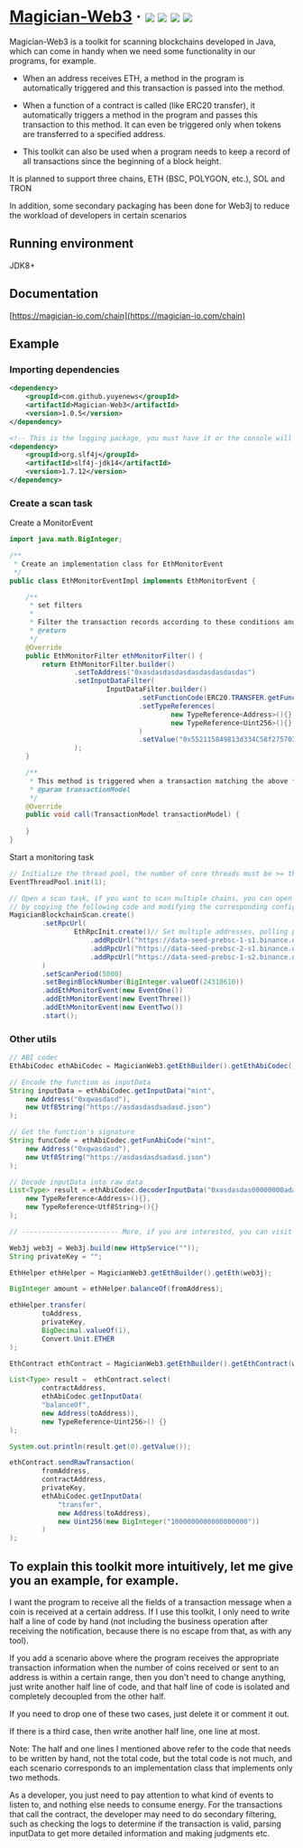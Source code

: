 <h1> 
    <a href="https://magician-io.com">Magician-Web3</a> ·
    <img src="https://img.shields.io/badge/licenes-MIT-brightgreen.svg"/>
    <img src="https://img.shields.io/badge/jdk-8+-brightgreen.svg"/>
    <img src="https://img.shields.io/badge/maven-3.5.4+-brightgreen.svg"/>
    <img src="https://img.shields.io/badge/release-master-brightgreen.svg"/>
</h1>

Magician-Web3 is a toolkit for scanning blockchains developed in Java, which can come in handy when we need some functionality in our programs, for example.

- When an address receives ETH, a method in the program is automatically triggered and this transaction is passed into the method.

- When a function of a contract is called (like ERC20 transfer), it automatically triggers a method in the program and passes this transaction to this method. It can even be triggered only when tokens are transferred to a specified address.

- This toolkit can also be used when a program needs to keep a record of all transactions since the beginning of a block height.

It is planned to support three chains, ETH (BSC, POLYGON, etc.), SOL and TRON

In addition, some secondary packaging has been done for Web3j to reduce the workload of developers in certain scenarios

## Running environment

JDK8+

## Documentation

[https://magician-io.com/chain](https://magician-io.com/chain)

## Example

### Importing dependencies
```xml
<dependency>
    <groupId>com.github.yuyenews</groupId>
    <artifactId>Magician-Web3</artifactId>
    <version>1.0.5</version>
</dependency>

<!-- This is the logging package, you must have it or the console will not see anything, any logging package that can bridge with slf4j is supported -->
<dependency>
    <groupId>org.slf4j</groupId>
    <artifactId>slf4j-jdk14</artifactId>
    <version>1.7.12</version>
</dependency>
```

### Create a scan task

Create a MonitorEvent

```java
import java.math.BigInteger;

/**
 * Create an implementation class for EthMonitorEvent
 */
public class EthMonitorEventImpl implements EthMonitorEvent {

    /**
     * set filters
     *
     * Filter the transaction records according to these conditions and trigger the call method
     * @return
     */
    @Override
    public EthMonitorFilter ethMonitorFilter() {
        return EthMonitorFilter.builder()
                .setToAddress("0xasdasdasdasdasdasdasdasdas")
                .setInputDataFilter(
                        InputDataFilter.builder()
                                .setFunctionCode(ERC20.TRANSFER.getFunctionCode())
                                .setTypeReferences(
                                        new TypeReference<Address>(){},
                                        new TypeReference<Uint256>(){}
                                )
                                .setValue("0x552115849813d334C58f2757037F68E2963C4c5e", null)
                );
    }

    /**
     * This method is triggered when a transaction matching the above filter criteria is encountered
     * @param transactionModel
     */
    @Override
    public void call(TransactionModel transactionModel) {
        
    }
}
```

Start a monitoring task

```java
// Initialize the thread pool, the number of core threads must be >= the number of chains you want to scan, it is recommended to equal the number of chains to be scanned
EventThreadPool.init(1);

// Open a scan task, if you want to scan multiple chains, you can open multiple tasks, 
// by copying the following code and modifying the corresponding configuration you can open a new task
MagicianBlockchainScan.create()
        .setRpcUrl(
                EthRpcInit.create()// Set multiple addresses, polling policy will be used automatically to do load balancing
                    .addRpcUrl("https://data-seed-prebsc-1-s1.binance.org:8545")
                    .addRpcUrl("https://data-seed-prebsc-2-s1.binance.org:8545")
                    .addRpcUrl("https://data-seed-prebsc-1-s2.binance.org:8545")
        )
        .setScanPeriod(5000)
        .setBeginBlockNumber(BigInteger.valueOf(24318610))
        .addEthMonitorEvent(new EventOne())
        .addEthMonitorEvent(new EventThree())
        .addEthMonitorEvent(new EventTwo())
        .start();
```

### Other utils

```java
// ABI codec
EthAbiCodec ethAbiCodec = MagicianWeb3.getEthBuilder().getEthAbiCodec();

// Encode the function as inputData
String inputData = ethAbiCodec.getInputData("mint",
    new Address("0xqwasdasd"),
    new Utf8String("https://asdasdasdsadasd.json")
);

// Get the function's signature
String funcCode = ethAbiCodec.getFunAbiCode("mint",
    new Address("0xqwasdasd"),
    new Utf8String("https://asdasdasdsadasd.json")
);

// Decode inputData into raw data
List<Type> result = ethAbiCodec.decoderInputData("0xasdasdas00000000adasd",
    new TypeReference<Address>(){},
    new TypeReference<Utf8String>(){}
);

// ------------------------ More, if you are interested, you can visit our official website for more information ----------------------

Web3j web3j = Web3j.build(new HttpService(""));
String privateKey = "";

EthHelper ethHelper = MagicianWeb3.getEthBuilder().getEth(web3j);

BigInteger amount = ethHelper.balanceOf(fromAddress);

ethHelper.transfer(
        toAddress,
        privateKey,
        BigDecimal.valueOf(1),
        Convert.Unit.ETHER
);

EthContract ethContract = MagicianWeb3.getEthBuilder().getEthContract(web3j);

List<Type> result =  ethContract.select(
        contractAddress,
        ethAbiCodec.getInputData(
        "balanceOf",
        new Address(toAddress)),
        new TypeReference<Uint256>() {}
);

System.out.println(result.get(0).getValue());

ethContract.sendRawTransaction(
        fromAddress,
        contractAddress,
        privateKey,
        ethAbiCodec.getInputData(
            "transfer",
            new Address(toAddress),
            new Uint256(new BigInteger("1000000000000000000"))
        )
);
```

## To explain this toolkit more intuitively, let me give you an example, for example.

I want the program to receive all the fields of a transaction message when a coin is received at a certain address. If I use this toolkit, I only need to write half a line of code by hand (not including the business operation after receiving the notification, because there is no escape from that, as with any tool).

If you add a scenario above where the program receives the appropriate transaction information when the number of coins received or sent to an address is within a certain range, then you don't need to change anything, just write another half line of code, and that half line of code is isolated and completely decoupled from the other half.

If you need to drop one of these two cases, just delete it or comment it out.

If there is a third case, then write another half line, one line at most.

Note: The half and one lines I mentioned above refer to the code that needs to be written by hand, not the total code, but the total code is not much, and each scenario corresponds to an implementation class that implements only two methods.

As a developer, you just need to pay attention to what kind of events to listen to, and nothing else needs to consume energy. For the transactions that call the contract, the developer may need to do secondary filtering, such as checking the logs to determine if the transaction is valid, parsing inputData to get more detailed information and making judgments etc.
